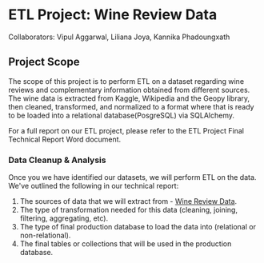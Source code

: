 # ETL Project: Wine Review Data
Collaborators: Vipul Aggarwal, Liliana Joya, Kannika Phadoungxath

## Project Scope

The scope of this project is to perform ETL on a dataset regarding wine reviews and complementary information obtained from different sources. The wine data is extracted from Kaggle, Wikipedia and the Geopy library, then cleaned, transformed, and normalized to a format where that is ready to be loaded into a relational database(PosgreSQL) via SQLAlchemy.

For a full report on our ETL project, please refer to the ETL Project Final Technical Report Word document. 

### Data Cleanup & Analysis
Once you we have identified our datasets, we will perform ETL on the data. We've outlined the following in our technical report:
1. The sources of data that we will extract from - [Wine Review Data](https://www.kaggle.com/zynicide/wine-reviews).
2. The type of transformation needed for this data (cleaning, joining, filtering, aggregating, etc).
3. The type of final production database to load the data into (relational or non-relational).
4. The final tables or collections that will be used in the production database.